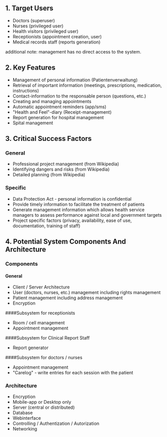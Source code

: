 ## 1. Target Users
- Doctors (superuser)
- Nurses (privileged user)
- Health visitors (privileged user)
- Receptionists (appointment creation, user)
- Medical records staff (reports generation)

additional note:  management has no direct access to the system.

## 2. Key Features
- Management of personal information (Patientenverwaltung)
- Retrieval of important information (meetings, prescriptions, medication, instructions)
- Contact-information to the responsable person (questions, etc.)
- Creating and managing appointments
- Automatic appointment reminders (app/sms)
- "Health and Feel"-diary (Receipt-management)
- Report generation for hospital management
- Spital management

## 3. Critical Success Factors

### General
- Professional project management (from Wikipedia)
- Identifying dangers and risks (from Wikipedia)
- Detailed planning (from Wikipedia)

### Specific
- Data Protection Act - personal information is confidential
- Provide timely information to facilitate the treatment of patients
- Generate management information which allows health service managers to assess performance against local and government targets
- Project specific factors (privacy, availability, ease of use, documentation, training of staff)

## 4. Potential System Components And Architecture

### Components

#### General
- Client / Server Architecture
- User (doctors, nurses, etc.) management including rights management
- Patient management including address management
- Encryption

####Subsystem for receptionists
- Room / cell management
- Appointment management

####Subsystem for Clinical Report Staff
- Report generator

####Subsystem for doctors / nurses
- Appointment management
- "Carelog" - write entries for each session with the patient


### Architecture
- Encryption
- Mobile-app or Desktop only
- Server (central or distributed)
- Database
- Webinterface
- Controlling / Authentization / Autorization
- Networking

